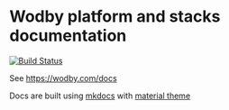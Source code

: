 # Wodby platform and stacks documentation

[![Build Status](https://travis-ci.org/wodby/docs.svg?branch=master)](https://travis-ci.org/wodby/docs)

See https://wodby.com/docs

Docs are built using [mkdocs](http://www.mkdocs.org) with [material theme](https://github.com/squidfunk/mkdocs-material)

